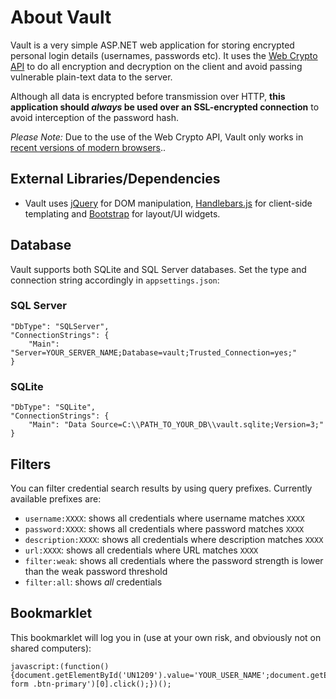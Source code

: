# About Vault

Vault is a very simple ASP.NET web application for storing encrypted personal login details (usernames, passwords etc). It uses the [Web Crypto API](https://developer.mozilla.org/en-US/docs/Web/API/Web_Crypto_API) to do all encryption and decryption on the client and avoid passing vulnerable plain-text data to the server. 

Although all data is encrypted before transmission over HTTP, **this application should *always* be used over an SSL-encrypted connection** to avoid interception of the password hash.

*Please Note:* Due to the use of the Web Crypto API, Vault only works in [recent versions of modern browsers](https://developer.mozilla.org/en-US/docs/Web/API/Web_Crypto_API#Browser_compatibility)..

## External Libraries/Dependencies

* Vault uses [jQuery](http://jquery.com/) for DOM manipulation, [Handlebars.js](http://handlebarsjs.com/) for client-side templating and [Bootstrap](http://getbootstrap.com/) for layout/UI widgets.

## Database

Vault supports both SQLite and SQL Server databases. Set the type and connection string accordingly in `appsettings.json`:

### SQL Server

    "DbType": "SQLServer",
    "ConnectionStrings": {
        "Main": "Server=YOUR_SERVER_NAME;Database=vault;Trusted_Connection=yes;"
    }

### SQLite

    "DbType": "SQLite",
    "ConnectionStrings": {
        "Main": "Data Source=C:\\PATH_TO_YOUR_DB\\vault.sqlite;Version=3;"
    }

## Filters

You can filter credential search results by using query prefixes. Currently available prefixes are:

* `username:XXXX`: shows all credentials where username matches `XXXX`
* `password:XXXX`: shows all credentials where password matches `XXXX`
* `description:XXXX`: shows all credentials where description matches `XXXX`
* `url:XXXX`: shows all credentials where URL matches `XXXX`
* `filter:weak`: shows all credentials where the password strength is lower than the weak password threshold
* `filter:all`: shows *all* credentials

## Bookmarklet

This bookmarklet will log you in (use at your own risk, and obviously not on shared computers):

    javascript:(function(){document.getElementById('UN1209').value='YOUR_USER_NAME';document.getElementById('PW9804').value='YOUR_PASSWORD';document.querySelectorAll('#login-form .btn-primary')[0].click();})();

